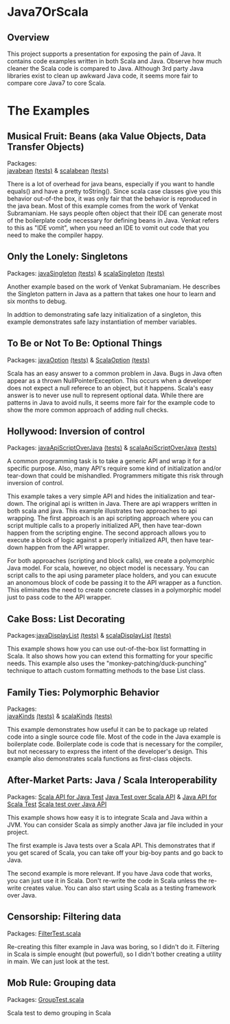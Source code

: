 Java7OrScala
============

Overview
--------
This project supports a presentation for exposing the pain of Java.  It contains code examples written in both Scala and Java.  Observe how much cleaner the Scala code is compared to Java.  Although 3rd party Java libraries exist to clean up awkward Java code, it seems more fair to compare core Java7 to core Scala.


The Examples
============

Musical Fruit:  Beans (aka Value Objects, Data Transfer Objects)
----------------------------------------------------------------

Packages:  
[javabean](https://github.com/tflander/Java7OrScala/tree/master/src/main/java/javabean)
[(tests)](https://github.com/tflander/Java7OrScala/tree/master/src/test/java/javabean)
& [scalabean](https://github.com/tflander/Java7OrScala/tree/master/src/main/scala/scalabean)
[(tests)](https://github.com/tflander/Java7OrScala/tree/master/src/test/scala/scalabean)


There is a lot of overhead for java beans, especially if you want to handle equals() and have a pretty toString().  Since scala case classes give you this behavior out-of-the box, it was only fair that the behavior is reproduced in the java bean.  Most of this example comes from the work of Venkat Subramaniam.  He says people often object that their IDE can generate most of the boilerplate code necessary for defining beans in Java.  Venkat refers to this as "IDE vomit", when you need an IDE to vomit out code that you need to make the compiler happy.

Only the Lonely:  Singletons
----------------------------

Packages:  [javaSingleton](https://github.com/tflander/Java7OrScala/tree/master/src/main/java/javaSingleton)
[(tests)](https://github.com/tflander/Java7OrScala/tree/master/src/test/java/javaSingleton)
& [scalaSingleton](https://github.com/tflander/Java7OrScala/tree/master/src/main/scala/scalaSingleton)
[(tests)](https://github.com/tflander/Java7OrScala/tree/master/src/test/scala/scalaSingleton)

Another example based on the work of Venkat Subramaniam.  He describes the Singleton pattern in Java as a pattern that takes one hour to learn and six months to debug.

In addtion to demonstrating safe lazy initialization of a singleton, this example demonstrates safe lazy instantiation of member variables.

To Be or Not To Be: Optional Things
-------------------------------------

Packages:  [javaOption](https://github.com/tflander/Java7OrScala/tree/master/src/main/java/javaOption) 
[(tests)](https://github.com/tflander/Java7OrScala/tree/master/src/test/java/javaOption)
& [ScalaOption](https://github.com/tflander/Java7OrScala/tree/master/src/main/scala/scalaOption)
[(tests)](https://github.com/tflander/Java7OrScala/tree/master/src/test/scala/scalaOption)

Scala has an easy answer to a common problem in Java.  Bugs in Java often appear as a thrown NullPointerException.  This occurs when a developer does not expect a null referece to an object, but it happens.  Scala's easy answer is to never use null to represent optional data.  While there are patterns in Java to avoid nulls, it seems more fair for the example code to show the more common approach of adding null checks.

Hollywood:  Inversion of control
--------------------------------

Packages:  [javaApiScriptOverJava](https://github.com/tflander/Java7OrScala/tree/master/src/main/java/javaApiScriptOverJava) 
[(tests)](https://github.com/tflander/Java7OrScala/tree/master/src/test/java/javaInversion)
& [scalaApiScriptOverJava](https://github.com/tflander/Java7OrScala/tree/master/src/main/scala/scalaApiScriptOverJava)
[(tests)](https://github.com/tflander/Java7OrScala/tree/master/src/test/scala/scalaInversion)

A common programming task is to take a generic API and wrap it for a specific purpose.  Also, many API's require some kind of initialization and/or tear-down that could be mishandled.  Programmers mitigate this risk through inversion of control.  

This example takes a very simple API and hides the initialization and tear-down.  The original api is written in Java.  There are api wrappers written in both scala and java.  This example illustrates two approaches to api wrapping.  The first approach is an api scripting approach where you can script multiple calls to a properly initialized API, then have tear-down happen from the scripting engine.  The second approach allows you to execute a block of logic against a properly initialized API, then have tear-down happen from the API wrapper.

For both approaches (scripting and block calls), we create a polymorphic Java model.  For scala, however, no object model is necessary.  You can script calls to the api using parameter place holders, and you can exucute an anonomous block of code be passing it to the API wrapper as a function.  This eliminates the need to create concrete classes in a polymorphic model just to pass code to the API wrapper.

Cake Boss: List Decorating
--------------------------
Packages:[javaDisplayList](https://github.com/tflander/Java7OrScala/tree/master/src/main/java/javaDisplayList)
[(tests)](https://github.com/tflander/Java7OrScala/tree/master/src/test/java/javaDisplayList)
&
[scalaDisplayList](https://github.com/tflander/Java7OrScala/tree/master/src/main/scala/scalaDisplayList)
[(tests)](https://github.com/tflander/Java7OrScala/tree/master/src/test/scala/scalaDisplayList)

This example shows how you can use out-of-the-box list formatting in Scala.  It also shows how you can extend this formatting for your specific needs.  This example also uses the "monkey-patching/duck-punching" technique to attach custom formatting methods to the base List class.

Family Ties: Polymorphic Behavior
-----------------------------------

Packages:  
[javaKinds](https://github.com/tflander/Java7OrScala/tree/master/src/main/java/javaKinds) 
[(tests)](https://github.com/tflander/Java7OrScala/tree/master/src/test/java/javaKinds)
& [scalaKinds](https://github.com/tflander/Java7OrScala/tree/master/src/main/scala/scalaKinds)
[(tests)](https://github.com/tflander/Java7OrScala/tree/master/src/test/scala/scalaKinds)

This example demonstrates how useful it can be to package up related code into a single source code file.  Most of the code in the Java example is boilerplate code.  Boilerplate code is code that is necessary for the compiler, but not necessary to express the intent of the developer's design.  This example also demonstrates scala functions as first-class objects.

After-Market Parts:  Java / Scala Interoperability
--------------------------------------------------

Packages:
[Scala API for Java Test](https://github.com/tflander/Java7OrScala/tree/master/src/main/scala/scalaSupport/api)
[Java Test over Scala API](https://github.com/tflander/Java7OrScala/tree/master/src/test/java/javaOverScala)
& [Java API for Scala Test](https://github.com/tflander/Java7OrScala/tree/master/src/main/java/javaSupport/api)
[Scala test over Java API](https://github.com/tflander/Java7OrScala/tree/master/src/test/scala/scalaOverJava)

This example shows how easy it is to integrate Scala and Java within a JVM.  You can consider Scala as simply another Java jar file included in your project.

The first example is Java tests over a Scala API.  This demonstrates that if you get scared of Scala, you can take off your big-boy pants and go back to Java.

The second example is more relevant.  If you have Java code that works, you can just use it in Scala.  Don't re-write the code in Scala unless the re-write creates value.  You can also start using Scala as a testing framework over Java.

Censorship:  Filtering data
---------------------------

Packages: [FilterTest.scala](https://github.com/tflander/Java7OrScala/blob/master/src/test/scala/scalaFilter/FilterTest.scala)

Re-creating this filter example in Java was boring, so I didn't do it.  Filtering in Scala is simple enought (but powerful), so I didn't bother creating a utility in main.  We can just look at the test.

Mob Rule:  Grouping data
------------------------

Packages: [GroupTest.scala](https://github.com/tflander/Java7OrScala/blob/master/src/test/scala/scalaGroup/GroupTest.scala)

Scala test to demo grouping in Scala

